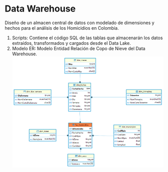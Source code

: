 # Data Warehouse
Diseño de un almacen central de datos con modelado de dimensiones y hechos para el análisis de los Homicidios en Colombia.

1. Scripts: Contiene el código SQL de las tablas que almacenarán los datos extraídos, transformados y cargados desde el Data Lake.
2. Modelo ER: Modelo Entidad Relación de Copo de Nieve del Data Warehouse.
![Screenshot of a comment on a GitHub issue showing an image, added in the Markdown, of an Octocat smiling and raising a tentacle.](Diagrama.png)
